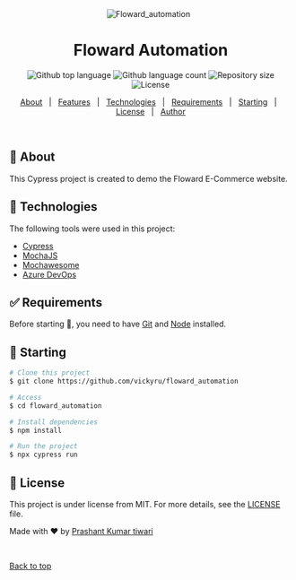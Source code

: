 <div align="center" id="top"> 
  <img src="./.github/app.gif" alt="Floward_automation" />
  &#xa0;

  <!-- <a href="https://floward_automation.netlify.app">Demo</a> -->
</div>

<h1 align="center">Floward Automation</h1>

<p align="center">
  <img alt="Github top language" src="https://img.shields.io/github/languages/top/vickyru/floward_automation?color=56BEB8">

  <img alt="Github language count" src="https://img.shields.io/github/languages/count/vickyru/floward_automation?color=56BEB8">

  <img alt="Repository size" src="https://img.shields.io/github/repo-size/vickyru/floward_automation?color=56BEB8">

  <img alt="License" src="https://img.shields.io/github/license/vickyru/floward_automation?color=56BEB8">

  <!-- <img alt="Github issues" src="https://img.shields.io/github/issues/vickyru/floward_automation?color=56BEB8" /> -->

  <!-- <img alt="Github forks" src="https://img.shields.io/github/forks/vickyru/floward_automation?color=56BEB8" /> -->

  <!-- <img alt="Github stars" src="https://img.shields.io/github/stars/vickyru/floward_automation?color=56BEB8" /> -->
</p>

<!-- Status -->

<!-- <h4 align="center"> 
	🚧  Floward_automation 🚀 Under construction...  🚧
</h4> 

<hr> -->

<p align="center">
  <a href="#dart-about">About</a> &#xa0; | &#xa0; 
  <a href="#sparkles-features">Features</a> &#xa0; | &#xa0;
  <a href="#rocket-technologies">Technologies</a> &#xa0; | &#xa0;
  <a href="#white_check_mark-requirements">Requirements</a> &#xa0; | &#xa0;
  <a href="#checkered_flag-starting">Starting</a> &#xa0; | &#xa0;
  <a href="#memo-license">License</a> &#xa0; | &#xa0;
  <a href="https://github.com/vickyru" target="_blank">Author</a>
</p>

<br>

## :dart: About ##

This Cypress project is created to demo the Floward E-Commerce website.

## :rocket: Technologies ##

The following tools were used in this project:

- [Cypress](https://www.cypress.io/)
- [MochaJS](https://mochajs.org/)
- [Mochawesome](https://www.npmjs.com/package/cypress-mochawesome-reporter)
- [Azure DevOps](https://dev.azure.com/)

## :white_check_mark: Requirements ##

Before starting :checkered_flag:, you need to have [Git](https://git-scm.com) and [Node](https://nodejs.org/en/) installed.

## :checkered_flag: Starting ##

```bash
# Clone this project
$ git clone https://github.com/vickyru/floward_automation

# Access
$ cd floward_automation

# Install dependencies
$ npm install

# Run the project
$ npx cypress run
```

## :memo: License ##

This project is under license from MIT. For more details, see the [LICENSE](LICENSE.md) file.


Made with :heart: by <a href="https://github.com/vickyru" target="_blank">Prashant Kumar tiwari</a>

&#xa0;

<a href="#top">Back to top</a>
